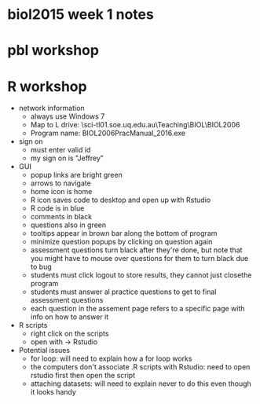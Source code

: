 biol2015 week 1 notes
=======================


# pbl workshop


# R workshop
+ network information
	* always use Windows 7
	* Map to L drive: \\sci-tl01.soe.uq.edu.au\Teaching\BIOL\BIOL2006
	* Program name: BIOL2006PracManual_2016.exe
+ sign on
	* must enter valid id
	* my sign on is "Jeffrey"
+ GUI
	* popup links are bright green
	* arrows to navigate
	* home icon is home
	* R icon saves code to desktop and open up with Rstudio
	* R code is in blue
	* comments in black
	* questions also in green
	* tooltips appear in brown bar along the bottom of program
	* minimize question popups by clicking on question again
	* assessment questions turn black after they're done, but note that you might have to mouse over questions for them to turn black due to bug
	* students must click logout to store results, they cannot just closethe program
	* students must answer al practice questions to get to final assessment questions
	* each question in the assement page refers to a specific page with info on how to answer it
+ R scripts
	* right click on the scripts
	* open with -> Rstudio
+ Potential issues
	* for loop: will need to explain how a for loop works
	* the computers don't associate .R scripts with Rstudio: need to open rstudio first then open the script
	* attaching datasets: will need to explain never to do this even though it looks handy
	

